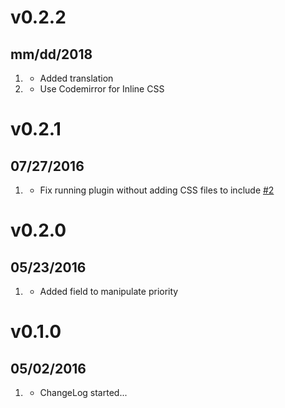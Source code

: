 # v0.2.2
##  mm/dd/2018

1. [](#new)
    * Added translation
1. [](#improved)
    * Use Codemirror for Inline CSS

# v0.2.1
##  07/27/2016

1. [](#bugfix)
    * Fix running plugin without adding CSS files to include [#2](https://github.com/getgrav/grav-plugin-custom-css/issues/2)

# v0.2.0
##  05/23/2016

1. [](#new)
    * Added field to manipulate priority

# v0.1.0
##  05/02/2016

1. [](#new)
    * ChangeLog started...
